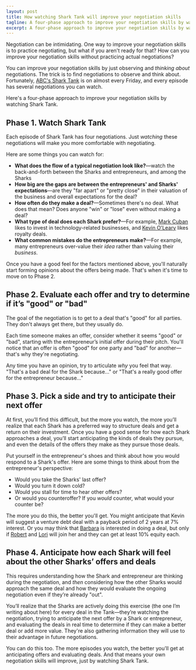 ```yaml
---
layout: post
title: How watching Shark Tank will improve your negotiation skills
tagline: A four-phase approach to improve your negotiation skills by watching Shark Tank
excerpt: A four-phase approach to improve your negotiation skills by watching Shark Tank.
---
```


Negotiation can be intimidating. One way to improve your negotiation skills is to practice negotiating, but what if you aren't ready for that? How can you improve your negotiation skills without practicing actual negotiations?

You can improve your negotiation skills by just observing and *thinking about* negotiations. The trick is to find negotiations to observe and think about. Fortunately, [ABC's Shark Tank](http://abc.go.com/shows/shark-tank) is on almost every Friday, and every episode has several negotiations you can watch.

Here's a four-phase approach to improve your negotiation skills by watching Shark Tank. 

## Phase 1. Watch Shark Tank

Each episode of Shark Tank has four negotiations. Just *watching* these negotiations will make you more comfortable with negotiating. 

Here are some things you can watch for:

* **What does the flow of a typical negotiation look like?**—watch the back-and-forth between the Sharks and entrepreneurs, and among the Sharks
* **How big are the gaps are between the entrepreneurs' and Sharks' expectations**—are they "far apart" or "pretty close" in their valuation of the business and overall expectations for the deal?
* **How often do they make a deal?**—Sometimes there's no deal. What does that mean? Does anyone "win" or "lose" even without making a deal?
* **What type of deal does each Shark prefer?**—For example, [Mark Cuban](http://blogmaverick.com) likes to invest in technology-related businesses, and [Kevin O'Leary](https://twitter.com/kevinolearytv) likes royalty deals.
* **What common mistakes do the entrepreneurs make?**—For example, many entrepreneurs over-value their *idea* rather than valuing their *business*.

Once you have a good feel for the factors mentioned above, you'll naturally start forming opinions about the offers being made. That's when it's time to move on to Phase 2.

## Phase 2. Evaluate each offer and try to determine if it’s "good" or "bad"

The goal of the negotiation is to get to a deal that's "good" for all parties. They don't always get there, but they usually do.

Each time someone makes an offer, consider whether it seems "good" or "bad", starting with the entrepreneur’s initial offer during their pitch. You'll notice that an offer is often "good" for one party and "bad" for another—that's why they're negotiating. 

Any time you have an opinion, try to articulate *why* you feel that way. "That's a bad deal for the Shark because..." or "That's a really good offer for the entrepreneur because..."

## Phase 3. Pick a side and try to anticipate their next offer

At first, you’ll find this difficult, but the more you watch, the more you’ll realize that each Shark has a preferred way to structure deals and get a return on their investment. Once you have a good sense for how each Shark approaches a deal, you’ll start anticipating the kinds of deals they pursue, and even the details of the offers they make as they pursue those deals.

Put yourself in the entrepreneur's shoes and think about how you would respond to a Shark's offer. Here are some things to think about from the entrepreneur's perspective:

* Would you take the Sharks' last offer?
* Would you turn it down cold?
* Would you stall for time to hear other offers?
* Or would you counteroffer? If you *would* counter, what would your counter be?

The more you do this, the better you'll get. You might anticipate that Kevin will suggest a venture debt deal with a payback period of 2 years at 7% interest. Or you may think that [Barbara](https://twitter.com/barbaracorcoran) is interested in doing a deal, but only if [Robert](https://twitter.com/robertherjavec) and [Lori](https://twitter.com/LoriGreiner) will join her and they can get at least 10% equity each.

## Phase 4. Anticipate how each Shark will feel about the other Sharks’ offers and deals

This requires understanding how the Shark and entrepreneur are thinking during the negotiation, and *then* considering how the other Sharks would approach the same deal and how they would evaluate the ongoing negotiation even if they’re already "out".

You’ll realize that the Sharks are actively doing this exercise (the one I’m writing about here) for every deal in the Tank—they’re watching the negotiation, trying to anticipate the next offer by a Shark or entrepreneur, and evaluating the deals in real time to determine if they can make a better deal or add more value. They're also gathering information they will use to their advantage in future negotiations.

You can do this too. The more episodes you watch, the better you'll get at anticipating offers and evaluating deals. And that means your own negotiation skills will improve, just by watching Shark Tank.

<script async id="_ck_64107" src="https://forms.convertkit.com/64107?v=5"></script>